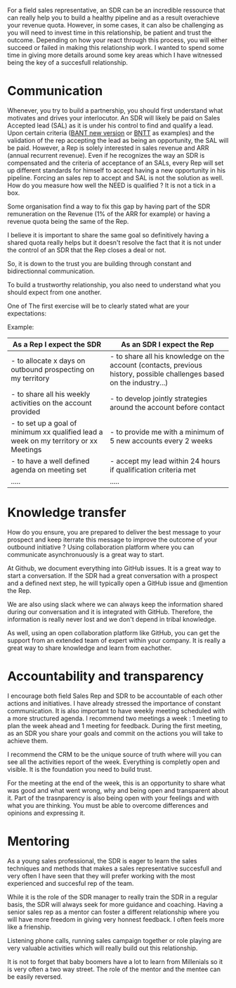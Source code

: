 
For a field sales representative, an SDR can be an incredible ressource that can really help you to build a healthy pipeline and as a result overachieve your revenue quota. However, in some cases, it can also be challenging as you will need to invest time in this relationship, be patient and trust the outcome. Depending on how your react through this process, you will either succeed or failed in making this relationship work.
I wanted to spend some time in giving more details around some key areas which I have witnessed being the key of a succesfull relationship.



# Communication


Whenever, you try to build a partnership, you should first understand what motivates and drives your interlocutor.
An SDR will likely be paid on Sales Accepted lead (SAL) as it is under his control to find and qualify a lead. Upon certain criteria ([BANT new version](http://www.saleshacker.com/bant-sales-qualification-new-era/) or [BNTT](http://moderntechsales.com/qualification) as examples) and the validation of the rep accepting the lead as being an opportunity, the SAL will be paid. 
However, a Rep is solely interested in sales revenue and ARR (annual recurrent revenue). Even if he recognizes the way an SDR is compensated and the criteria of acceptance of an SALs, every Rep will set up different standards for himself to accept having a new opportunity in his pipeline. 
Forcing an sales rep to accept and SAL is not the solution as well. How do you measure how well the NEED is qualified ? It is not a tick in a box.

Some organisation find a way to fix this gap by having part of the SDR remuneration on the Revenue (1% of the ARR for example) or having a revenue quota being the same of the Rep. 

I believe it is important to share the same goal so definitively having a shared quota really helps but it doesn't resolve the fact that it is not under the control of an SDR that the Rep closes a deal or not. 

So, it is down to the trust you are building through constant and bidirectionnal communication.

To build a trustworthy relationship, you also need to understand what you should expect from one another.

One of The first exercise will be to clearly stated what are your expectations:

Example:

**As a Rep I expect the SDR** | **As an SDR I expect the Rep** |
----|------|
- to allocate x days on outbound prospecting on my territory |- to share all his knowledge on the account (contacts, previous history, possible challenges based on the industry...) |
- to share all his weekly activities on the account provided |- to develop jointly strategies around the account before contact
- to set up a goal of minimum xx qualified lead a week on my territory or xx Meetings |- to provide me with a minimum of 5 new accounts every 2 weeks |
- to have a well defined agenda on meeting set |- accept my lead within 24 hours if qualification criteria met|
.....|.....|



# Knowledge transfer

How do you ensure, you are prepared to deliver the best message to your prospect and keep iterrate this message to improve the outcome of your outbound initiative ?
Using collaboration platform where you can communicate asynchronuously is a great way to start.

At Github, we document everything into GitHub issues. It is a great way to start a conversation. If the SDR had a great conversation with a prospect and a defined next step, he will typically open a  GitHub issue and @mention the Rep. 

We are also using slack where we can always keep the information shared during our conversation and it is integrated with GitHub.
Therefore, the information is really never lost and we don't depend in tribal knowledge.  

As well, using an open collaboration platform like GitHub, you can get the support from an extended team of expert within your company. It is really a great way to share knowledge and learn from eachother.


# Accountability and transparency

I encourage both field Sales Rep and SDR to be accountable of each other actions and initiatives. I have already stressed the importance of constant communication. It is also important to have weekly meeting scheduled with a more structured agenda. I recommend two meetings a week : 1 meeting to plan the week ahead and 1 meeting for feedback.
During the first meeting, as an SDR you share your goals and commit on the actions you will take to achieve them.

I recommend the CRM to be the unique source of truth where will you can see all the activities report of the week.
Everything is completly open and visible. It is the foundation you need to build trust.

For the meeting at the end of the week, this is an opportunity to share what was good and what went wrong, why and being open and transparent about it.
Part of the trasnparency is also being open with your feelings and with what you are thinking. You must be able to overcome differences and opinions and expressing it.


# Mentoring

As a young sales professional, the SDR is eager to learn the sales techniques and methods that makes a sales representative succesfull and very often I have seen that they will prefer working with the most experienced and succesful rep of the team.

While it is the role of the SDR manager to really train the SDR in a regular basis, the SDR will always seek for more guidance and coaching. Having a senior sales rep as a mentor can foster a different relationship where you will have more freedom in giving very honnest feedback. I often feels more like a frienship.

Listening phone calls, running sales campaign together or role playing are very valuable activities which will really build out this relationship.

It is not to forget that baby boomers have a lot to learn from Millenials so it is very often a two way street. The role of the mentor and the mentee can be easily reversed.







